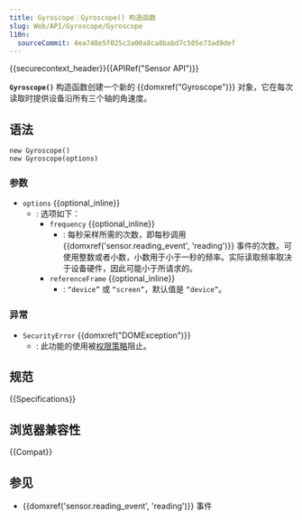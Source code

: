 ```yaml
---
title: Gyroscope：Gyroscope() 构造函数
slug: Web/API/Gyroscope/Gyroscope
l10n:
  sourceCommit: 4ea748e5f025c2a00a8ca8babd7c505e73ad9def
---
```


{{securecontext_header}}{{APIRef("Sensor API")}}

**`Gyroscope()`** 构造函数创建一个新的 {{domxref("Gyroscope")}} 对象，它在每次读取时提供设备沿所有三个轴的角速度。

## 语法

```js-nolint
new Gyroscope()
new Gyroscope(options)
```

### 参数

- `options` {{optional_inline}}
  - : 选项如下：
    - `frequency` {{optional_inline}}
      - : 每秒采样所需的次数，即每秒调用 {{domxref('sensor.reading_event', 'reading')}} 事件的次数。可使用整数或者小数，小数用于小于一秒的频率。实际读取频率取决于设备硬件，因此可能小于所请求的。
    - `referenceFrame` {{optional_inline}}
      - : `“device”` 或 `“screen”`，默认值是 `“device”`。

### 异常

- `SecurityError` {{domxref("DOMException")}}
  - : 此功能的使用被[权限策略](/zh-CN/docs/Web/HTTP/Permissions_Policy)阻止。

## 规范

{{Specifications}}

## 浏览器兼容性

{{Compat}}

## 参见

- {{domxref('sensor.reading_event', 'reading')}} 事件

